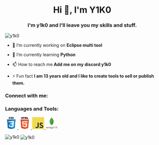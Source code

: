 <h1 align="center">Hi 👋, I'm Y1K0</h1>
<h3 align="center">I'm y1k0 and I'll leave you my skills and stuff.</h3>

<p align="left"> <img src="https://komarev.com/ghpvc/?username=y1k0&label=Profile%20views&color=0e75b6&style=flat" alt="y1k0" /> </p>

- 🔭 I’m currently working on **Eclipse multi tool**

- 🌱 I’m currently learning **Python**

- 📫 How to reach me **Add me on my discord y1k0**

- ⚡ Fun fact **I am 13 years old and I like to create tools to sell or publish them.**

<h3 align="left">Connect with me:</h3>
<p align="left">
</p>

<h3 align="left">Languages and Tools:</h3>
<p align="left"> <a href="https://www.w3schools.com/css/" target="_blank" rel="noreferrer"> <img src="https://raw.githubusercontent.com/devicons/devicon/master/icons/css3/css3-original-wordmark.svg" alt="css3" width="40" height="40"/> </a> <a href="https://www.w3.org/html/" target="_blank" rel="noreferrer"> <img src="https://raw.githubusercontent.com/devicons/devicon/master/icons/html5/html5-original-wordmark.svg" alt="html5" width="40" height="40"/> </a> <a href="https://developer.mozilla.org/en-US/docs/Web/JavaScript" target="_blank" rel="noreferrer"> <img src="https://raw.githubusercontent.com/devicons/devicon/master/icons/javascript/javascript-original.svg" alt="javascript" width="40" height="40"/> </a> <a href="https://www.mongodb.com/" target="_blank" rel="noreferrer"> <img src="https://raw.githubusercontent.com/devicons/devicon/master/icons/mongodb/mongodb-original-wordmark.svg" alt="mongodb" width="40" height="40"/> </a> </p>

<p><img align="left" src="https://github-readme-stats.vercel.app/api/top-langs?username=y1k0&show_icons=true&locale=en&layout=compact" alt="y1k0" /></p>

<p>&nbsp;<img align="center" src="https://github-readme-stats.vercel.app/api?username=y1k0&show_icons=true&locale=en" alt="y1k0" /></p>
